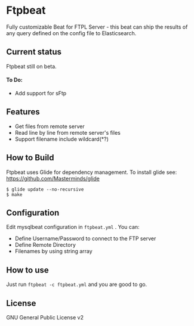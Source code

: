 # Ftpbeat
Fully customizable Beat for FTPL Server - this beat can ship the results of any query defined on the config file to Elasticsearch.


## Current status
Ftpbeat still on beta.

#### To Do:
* Add support for sFtp


## Features
* Get files from remote server
* Read line by line from remote server's files
* Support filename include wildcard(*?)

## How to Build

Ftpbeat uses Glide for dependency management. To install glide see: https://github.com/Masterminds/glide

```shell
$ glide update --no-recursive
$ make 
```

## Configuration

Edit mysqlbeat configuration in ```ftpbeat.yml``` .
You can:
 * Define Username/Password to connect to the FTP server
 * Define Remote Directory
 * Filenames by using string array

## How to use
Just run ```ftpbeat -c ftpbeat.yml``` and you are good to go.

## License
GNU General Public License v2
